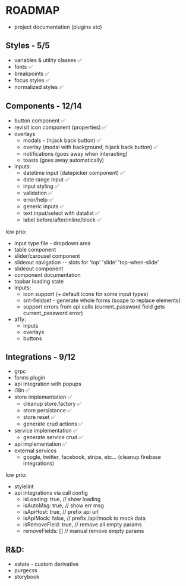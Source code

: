 # ROADMAP

- project documentation (plugins etc)

## Styles - 5/5

- variables & utility classes ✅
- fonts ✅
- breakpoints ✅
- focus styles ✅
- normalized styles ✅

## Components - 12/14

- button component ✅
- revisit icon component (properties) ✅
- overlays
  - modals - (hijack back button) ✅
  - overlay (modal with background; hijack back button) ✅
  - notifications (goes away when interacting)
  - toasts (goes away automatically)
- inputs:
  - datetime input (datepicker component) ✅
  - date range input ✅
  - input styling ✅
  - validation ✅
  - error/help ✅
  - generic inputs ✅
  - text input/select with datalist ✅
  - label before/after/inline/block ✅

low prio:

- input type file - dropdown area
- table component
- slider/carousel component
- slideout navigation -- slots for 'top' 'slide' 'top-when-slide'
- slideout component
- component documentation
- topbar loading state
- inputs:
  - icon support (+ default icons for some input types)
  - snt-fieldset - generate whole forms (scope to replace elements)
  - support errors from api calls (current_password field gets current_password error)
- a11y:
  - inputs
  - overlays
  - buttons

## Integrations - 9/12

- grpc
- forms plugin
- api integration with popups
- i18n ✅
- store implementation ✅
  - cleanup store.factory ✅
  - store persistance ✅
  - store reset ✅
  - generate crud actions ✅
- service implementation ✅
  - generate service crud ✅
- api implementation ✅
- external services
  - google, twitter, facebook, stripe, etc... (cleanup firebase integrations)

low prio:

- stylelint
- api integrations via call config
  - isLoading: true, // show loading
  - isAutoMsg: true, // show err msg
  - isApiHost: true, // prefix api url
  - isApiMock: false, // prefix /api/mock to mock data
  - isRemoveField: true, // remove all empty params
  - removeFields: [] // manual remove empty params

## R&D:

- xstate - custom derivative
- purgecss
- storybook
